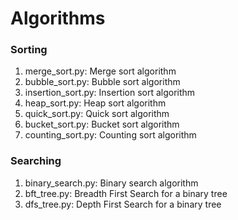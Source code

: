# Algorithms
### Sorting
1. merge_sort.py: Merge sort algorithm
2. bubble_sort.py: Bubble sort algorithm
3. insertion_sort.py: Insertion sort algorithm
4. heap_sort.py: Heap sort algorithm
5. quick_sort.py: Quick sort algorithm
6. bucket_sort.py: Bucket sort algorithm
7. counting_sort.py: Counting sort algorithm

### Searching
1. binary_search.py: Binary search algorithm
2. bft_tree.py: Breadth First Search for a binary tree
3. dfs_tree.py: Depth First Search for a binary tree
